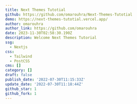 ```yaml
---
title: Next Themes Tutotial
github: https://github.com/omarouhra/Next-Themes-Tutotial
demo: https://next-themes-tutotial.vercel.app/
author: omarouhra
author_link: https://github.com/omarouhra
date: 2023-11-30T02:58:30.190Z
description: Welcome Next Themes Tutorial
ssg:
  - Nextjs
css:
  - Tailwind
  - PostCSS
cms: []
category: []
draft: false
publish_date: '2022-07-30T11:15:33Z'
update_date: '2022-07-30T11:18:44Z'
github_star: 1
github_fork: 1
---
```

